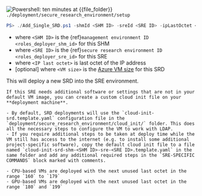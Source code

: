 ![Powershell: ten minutes](https://img.shields.io/static/v1?style=for-the-badge&logo=powershell&label=local&color=blue&message=ten%20minutes) at {{file_folder}} `./deployment/secure_research_environment/setup`

```powershell
PS> ./Add_Single_SRD.ps1 -shmId <SHM ID> -sreId <SRE ID> -ipLastOctet <IP last octet> [-vmSize <VM size>]
```

- where `<SHM ID>` is the {ref}`management environment ID <roles_deployer_shm_id>` for this SHM
- where `<SRE ID>` is the {ref}`secure research environment ID <roles_deployer_sre_id>` for this SRE
- where `<IP last octet>` is last octet of the IP address
- [optional] where `<VM size>` is the [Azure VM size](https://docs.microsoft.com/en-us/azure/virtual-machines/sizes) for this SRD

This will deploy a new SRD into the SRE environment.

```{tip}
If this SRE needs additional software or settings that are not in your default VM image, you can create a custom cloud init file on your **deployment machine**.

- By default, SRD deployments will use the `cloud-init-srd.template.yaml` configuration file in the `deployment/secure_research_environment/cloud_init/` folder. This does all the necessary steps to configure the VM to work with LDAP.
- If you require additional steps to be taken at deploy time while the VM still has access to the internet (e.g. to install some additional project-specific software), copy the default cloud init file to a file named `cloud-init-srd-shm-<SHM ID>-sre-<SRE ID>.template.yaml` in the same folder and add any additional required steps in the `SRE-SPECIFIC COMMANDS` block marked with comments.
```

```{admonition} Alan Turing Institute default
- CPU-based VMs are deployed with the next unused last octet in the range `160` to `179`
- GPU-based VMs are deployed with the next unused last octet in the range `180` and `199`
```
